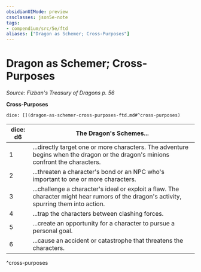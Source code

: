 ```yaml
---
obsidianUIMode: preview
cssclasses: json5e-note
tags:
- compendium/src/5e/ftd
aliases: ["Dragon as Schemer; Cross-Purposes"]
---
```

# Dragon as Schemer; Cross-Purposes
*Source: Fizban's Treasury of Dragons p. 56* 

**Cross-Purposes**

`dice: [](dragon-as-schemer-cross-purposes-ftd.md#^cross-purposes)`

| dice: d6 | The Dragon's Schemes... |
|----------|-------------------------|
| 1 | ...directly target one or more characters. The adventure begins when the dragon or the dragon's minions confront the characters. |
| 2 | ...threaten a character's bond or an NPC who's important to one or more characters. |
| 3 | ...challenge a character's ideal or exploit a flaw. The character might hear rumors of the dragon's activity, spurring them into action. |
| 4 | ...trap the characters between clashing forces. |
| 5 | ...create an opportunity for a character to pursue a personal goal. |
| 6 | ...cause an accident or catastrophe that threatens the characters. |
^cross-purposes
